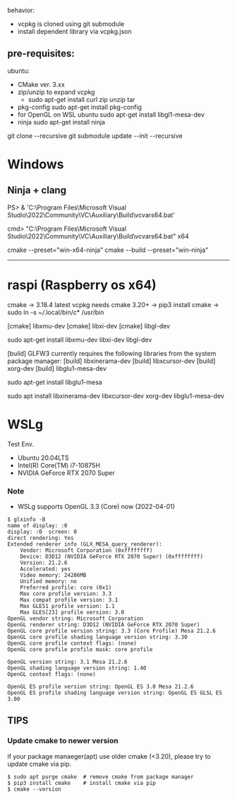 behavior:

- vcpkg is cloned using git submodule
- install dependent library via vcpkg.json

## pre-requisites:

ubuntu:

- CMake ver. 3.xx
- zip/unzip to expand vcpkg
  - sudo apt-get install curl zip unzip tar
- pkg-config
  sudo apt-get install pkg-config
- for OpenGL on WSL ubuntu
  sudo apt-get install libgl1-mesa-dev
- ninja
  sudo apt-get install ninja

git clone --recursive
git submodule update --init --recursive

# Windows

## Ninja + clang


PS> & 'C:\Program Files\Microsoft Visual Studio\2022\Community\VC\Auxiliary\Build\vcvars64.bat'

cmd> "C:\Program Files\Microsoft Visual Studio\2022\Community\VC\Auxiliary\Build\vcvars64.bat" x64

cmake --preset="win-x64-ninja"
cmake --build --preset="win-ninja"


------


# raspi (Raspberry os x64)


cmake -> 3.18.4
latest vcpkg needs cmake 3.20+
-> pip3 install cmake 
-> sudo ln -s ~/.local/bin/c* /usr/bin



[cmake]       libxmu-dev
[cmake]       libxi-dev
[cmake]       libgl-dev


sudo apt-get install libxmu-dev libxi-dev libgl-dev

[build] GLFW3 currently requires the following libraries from the system package manager:
[build]     libxinerama-dev
[build]     libxcursor-dev
[build]     xorg-dev
[build]     libglu1-mesa-dev

sudo apt-get install libglu1-mesa


sudo apt install libxinerama-dev libxcursor-dev xorg-dev libglu1-mesa-dev


# WSLg

Test Env.

* Ubuntu 20.04LTS
* Intel(R) Core(TM) i7-10875H
* NVIDIA GeForce RTX 2070 Super



### Note
* WSLg supports OpenGL 3.3 (Core) now (2022-04-01)

```result of my laptop (ubuntu 20.04LTS / GeForce 2070 Super laptop)
$ glxinfo -B
name of display: :0
display: :0  screen: 0
direct rendering: Yes
Extended renderer info (GLX_MESA_query_renderer):
    Vendor: Microsoft Corporation (0xffffffff)
    Device: D3D12 (NVIDIA GeForce RTX 2070 Super) (0xffffffff)
    Version: 21.2.6
    Accelerated: yes
    Video memory: 24286MB
    Unified memory: no
    Preferred profile: core (0x1)
    Max core profile version: 3.3
    Max compat profile version: 3.1
    Max GLES1 profile version: 1.1
    Max GLES[23] profile version: 3.0
OpenGL vendor string: Microsoft Corporation
OpenGL renderer string: D3D12 (NVIDIA GeForce RTX 2070 Super)
OpenGL core profile version string: 3.3 (Core Profile) Mesa 21.2.6
OpenGL core profile shading language version string: 3.30
OpenGL core profile context flags: (none)
OpenGL core profile profile mask: core profile

OpenGL version string: 3.1 Mesa 21.2.6
OpenGL shading language version string: 1.40
OpenGL context flags: (none)

OpenGL ES profile version string: OpenGL ES 3.0 Mesa 21.2.6
OpenGL ES profile shading language version string: OpenGL ES GLSL ES 3.00
```

## TIPS

### Update cmake to newer version

if your package manaeger(apt) use older cmake (<3.20), please try to update cmake via pip.

```
$ sudo apt purge cmake  # remove cmake from package manager
$ pip3 install cmake    # install cmake via pip
$ cmake --version
```
